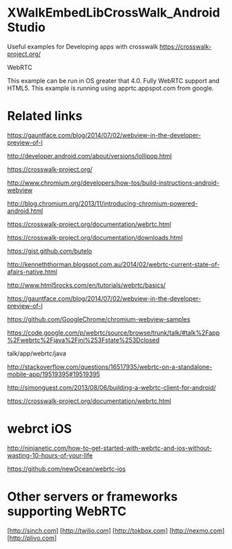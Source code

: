 XWalkEmbedLibCrossWalk_AndroidStudio
====================================

Useful examples for Developing apps with crosswalk https://crosswalk-project.org/


WebRTC

This example can be run in OS greater that 4.0. Fully WebRTC support and HTML5. This example is running using apprtc.appspot.com from google.

Related links
====================================

https://gauntface.com/blog/2014/07/02/webview-in-the-developer-preview-of-l

http://developer.android.com/about/versions/lollipop.html

https://crosswalk-project.org/

http://www.chromium.org/developers/how-tos/build-instructions-android-webview

http://blog.chromium.org/2013/11/introducing-chromium-powered-android.html

https://crosswalk-project.org/documentation/webrtc.html

https://crosswalk-project.org/documentation/downloads.html

https://gist.github.com/butelo

http://kenneththorman.blogspot.com.au/2014/02/webrtc-current-state-of-afairs-native.html

http://www.html5rocks.com/en/tutorials/webrtc/basics/

https://gauntface.com/blog/2014/07/02/webview-in-the-developer-preview-of-l

https://github.com/GoogleChrome/chromium-webview-samples

https://code.google.com/p/webrtc/source/browse/trunk/talk/#talk%2Fapp%2Fwebrtc%2Fjava%2Fjni%253Fstate%253Dclosed

talk/app/webrtc/java

http://stackoverflow.com/questions/16517935/webrtc-on-a-standalone-mobile-app/19519395#19519395

http://simonguest.com/2013/08/06/building-a-webrtc-client-for-android/

https://crosswalk-project.org/documentation/webrtc.html

webrct iOS
====================================

http://ninjanetic.com/how-to-get-started-with-webrtc-and-ios-without-wasting-10-hours-of-your-life

https://github.com/newOcean/webrtc-ios



Other servers or frameworks supporting WebRTC
====================================

[http://sinch.com]
[http://twilio.com]
[http://tokbox.com]
[http://nexmo.com]
[http://plivo.com] 

